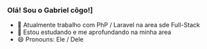 ### Olá! Sou o Gabriel côgo!]

- 🔭 Atualmente trabalho com PhP / Laravel na area sde Full-Stack
- 🌱 Estou estudando e me aprofundando na minha area
- 😄 Pronouns: Ele / Dele
